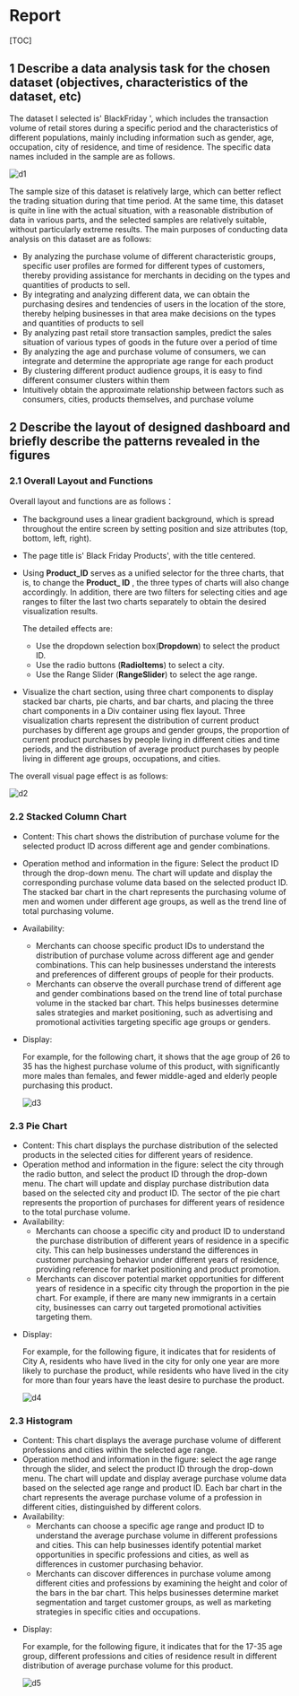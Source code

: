 # Report

[TOC]

## 1  Describe a data analysis task for the chosen dataset (objectives, characteristics of the dataset, etc)

The dataset I selected is' BlackFriday ', which includes the transaction volume of retail stores during a specific period and the characteristics of different populations, mainly including information such as gender, age, occupation, city of residence, and time of residence. The specific data names included in the sample are as follows.

![d1](../images/d1.png)

The sample size of this dataset is relatively large, which can better reflect the trading situation during that time period. At the same time, this dataset is quite in line with the actual situation, with a reasonable distribution of data in various parts, and the selected samples are relatively suitable, without particularly extreme results.
The main purposes of conducting data analysis on this dataset are as follows:

* By analyzing the purchase volume of different characteristic groups, specific user profiles are formed for different types of customers, thereby providing assistance for merchants in deciding on the types and quantities of products to sell.
* By integrating and analyzing different data, we can obtain the purchasing desires and tendencies of users in the location of the store, thereby helping businesses in that area make decisions on the types and quantities of products to sell
* By analyzing past retail store transaction samples, predict the sales situation of various types of goods in the future over a period of time
* By analyzing the age and purchase volume of consumers, we can integrate and determine the appropriate age range for each product
* By clustering different product audience groups, it is easy to find different consumer clusters within them
* Intuitively obtain the approximate relationship between factors such as consumers, cities, products themselves, and purchase volume



## 2  Describe the layout of designed dashboard and briefly describe the patterns revealed in the figures

### 2.1 Overall Layout and Functions

Overall layout and functions are as follows：

* The background uses a linear gradient background, which is spread throughout the entire screen by setting position and size attributes (top, bottom, left, right).

* The page title is' Black Friday Products', with the title centered.

* Using **Product_ID** serves as a unified selector for the three charts, that is, to change the **Product_ ID** , the three types of charts will also change accordingly. In addition, there are two filters for selecting cities and age ranges to filter the last two charts separately to obtain the desired visualization results.

  The detailed effects are:

  - Use the dropdown selection box(**Dropdown**) to select the product ID.
  - Use the radio buttons (**RadioItems**) to select a city.
  - Use the Range Slider (**RangeSlider**) to select the age range.

* Visualize the chart section, using three chart components to display stacked bar charts, pie charts, and bar charts, and placing the three chart components in a Div container using flex layout. Three visualization charts represent the distribution of current product purchases by different age groups and gender groups, the proportion of current product purchases by people living in different cities and time periods, and the distribution of average product purchases by people living in different age groups, occupations, and cities.

The overall visual page effect is as follows:

![d2](../images/d2.png)

### 2.2 Stacked Column Chart

* Content: This chart shows the distribution of purchase volume for the selected product ID across different age and gender combinations.

* Operation method and information in the figure: Select the product ID through the drop-down menu. The chart will update and display the corresponding purchase volume data based on the selected product ID. The stacked bar chart in the chart represents the purchasing volume of men and women under different age groups, as well as the trend line of total purchasing volume.

* Availability:

  - Merchants can choose specific product IDs to understand the distribution of purchase volume across different age and gender combinations. This can help businesses understand the interests and preferences of different groups of people for their products.
  - Merchants can observe the overall purchase trend of different age and gender combinations based on the trend line of total purchase volume in the stacked bar chart. This helps businesses determine sales strategies and market positioning, such as advertising and promotional activities targeting specific age groups or genders.

* Display:

  For example, for the following chart, it shows that the age group of 26 to 35 has the highest purchase volume of this product, with significantly more males than females, and fewer middle-aged and elderly people purchasing this product.

  ![d3](../images/d3.png)

### 2.3 Pie Chart

- Content: This chart displays the purchase distribution of the selected products in the selected cities for different years of residence.
- Operation method and information in the figure: select the city through the radio button, and select the product ID through the drop-down menu. The chart will update and display purchase distribution data based on the selected city and product ID. The sector of the pie chart represents the proportion of purchases for different years of residence to the total purchase volume.
- Availability:
  - Merchants can choose a specific city and product ID to understand the purchase distribution of different years of residence in a specific city. This can help businesses understand the differences in customer purchasing behavior under different years of residence, providing reference for market positioning and product promotion.
  - Merchants can discover potential market opportunities for different years of residence in a specific city through the proportion in the pie chart. For example, if there are many new immigrants in a certain city, businesses can carry out targeted promotional activities targeting them.

* Display:

  For example, for the following figure, it indicates that for residents of City A, residents who have lived in the city for only one year are more likely to purchase the product, while residents who have lived in the city for more than four years have the least desire to purchase the product.

  ![d4](../images/d4.png)

### 2.3 Histogram

- Content: This chart displays the average purchase volume of different professions and cities within the selected age range.
- Operation method and information in the figure: select the age range through the slider, and select the product ID through the drop-down menu. The chart will update and display average purchase volume data based on the selected age range and product ID. Each bar chart in the chart represents the average purchase volume of a profession in different cities, distinguished by different colors.
- Availability:
  - Merchants can choose a specific age range and product ID to understand the average purchase volume in different professions and cities. This can help businesses identify potential market opportunities in specific professions and cities, as well as differences in customer purchasing behavior.
  - Merchants can discover differences in purchase volume among different cities and professions by examining the height and color of the bars in the bar chart. This helps businesses determine market segmentation and target customer groups, as well as marketing strategies in specific cities and occupations.

* Display:

  For example, for the following figure, it indicates that for the 17-35 age group, different professions and cities of residence result in different distribution of average purchase volume for this product.

  ![d5](../images/d5.png)
